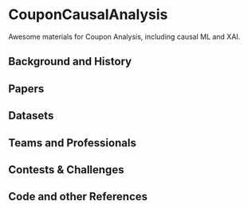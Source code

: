 # CouponCausalAnalysis
Awesome materials for Coupon Analysis, including causal ML and XAI.


## Background and History

## Papers

## Datasets

## Teams and Professionals

## Contests & Challenges

## Code and other References
